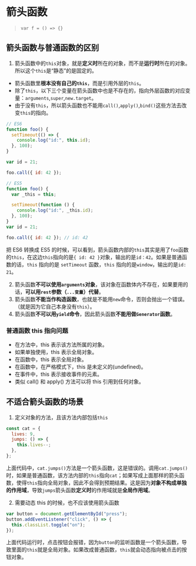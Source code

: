 # 箭头函数

> `var f = () => {}`

## 箭头函数与普通函数的区别

1. 箭头函数中的`this`对象，就是**定义时**所在的对象，而不是**运行时**所在的对象。所以这个`this`是“静态”的是固定的。

- 箭头函数里**根本没有自己的`this`**，而是引用外层的`this`。
- 除了`this`，以下三个变量在箭头函数中也是不存在的，指向外层函数的对应变量：`arguments`,`super`,`new.target`。
- 由于没有`this`，所以箭头函数也不能用`call()`,`apply()`,`bind()`这些方法去改变`this`的指向。

```js
// ES6
function foo() {
  setTimeout(() => {
    console.log("id:", this.id);
  }, 100);
}

var id = 21;

foo.call({ id: 42 });

// ES5
function foo() {
  var _this = this;

  setTimeout(function () {
    console.log("id:", _this.id);
  }, 100);
}
var id = 21;

foo.call({ id: 42 }); // id: 42
```

把 ES6 转换成 ES5 的时候，可以看到，箭头函数内部的`this`其实是用了`foo`函数的`this`，在这边`this`指向的是`{ id: 42 }`对象，输出的是`id：42`。如果是普通函数的话，`this` 指向的是 `setTimeout` 函数，`this` 指向的是`window`，输出的是`id: 21`。

2. 箭头函数**不可以使用`arguments`对象**，该对象在函数体内不存在，如果要用的话，**可以用`rest`参数（`...变量`）代替**。
3. 箭头函数**不能当作构造函数**，也就是不能用`new`命令，否则会抛出一个错误。（就是因为它自己本身没有`this`）。
4. 箭头函数**不可以用`yield`命令**，因此箭头函数**不能用做`Generator`函数**。

### 普通函数 this 指向问题

- 在方法中，this 表示该方法所属的对象。
- 如果单独使用，this 表示全局对象。
- 在函数中，this 表示全局对象。
- 在函数中，在严格模式下，this 是未定义的(undefined)。
- 在事件中，this 表示接收事件的元素。
- 类似 call() 和 apply() 方法可以将 this 引用到任何对象。

## 不适合箭头函数的场景

1. 定义对象的方法，且该方法内部包括`this`

```js
const cat = {
  lives: 9,
  jumps: () => {
    this.lives--;
  },
};
```

上面代码中，`cat.jumps()`方法是一个箭头函数，这是错误的。调用`cat.jumps()`时，如果是普通函数，该方法内部的`this`指向`cat`；如果写成上面那样的箭头函数，使得`this`指向全局对象，因此不会得到预期结果。这是因为**对象不构成单独的作用域**，导致`jumps`箭头函数**定义时**的作用域就是**全局作用域**。

2. 需要动态 this 的时候，也不应该使用箭头函数

```js
var button = document.getElementById("press");
button.addEventListener("click", () => {
  this.classList.toggle("on");
});
```

上面代码运行时，点击按钮会报错，因为`button`的监听函数是一个箭头函数，导致里面的`this`就是全局对象。如果改成普通函数，`this`就会动态指向被点击的按钮对象。
